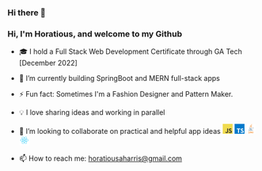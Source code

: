 ### Hi there 👋

<!--
**geekcoldhand/geekcoldhand** is a ✨ _special_ ✨ repository because its `README.md` (this file) appears on your GitHub profile.
--->

### Hi, I'm Horatious, and welcome to my Github

- 🎓 I hold a Full Stack Web Development Certificate through GA Tech [December 2022]
- 🌱 I’m currently building SpringBoot and MERN full-stack apps
- ⚡ Fun fact: Sometimes I'm a Fashion Designer and Pattern Maker. 
- 💡 I love sharing ideas and working in parallel
- 👯 I’m looking to collaborate on practical and helpful app ideas
<code><img height="20" alt="javascript" src="https://raw.githubusercontent.com/github/explore/80688e429a7d4ef2fca1e82350fe8e3517d3494d/topics/javascript/javascript.png"></code>
<code><img height="20" alt="typescript" src="https://raw.githubusercontent.com/github/explore/80688e429a7d4ef2fca1e82350fe8e3517d3494d/topics/typescript/typescript.png"></code>
<code><img height="20" alt="typescript" src="https://raw.githubusercontent.com/github/explore/80688e429a7d4ef2fca1e82350fe8e3517d3494d/topics/java/java.png"></code>
<code><img height="20" alt="react" src="https://raw.githubusercontent.com/github/explore/80688e429a7d4ef2fca1e82350fe8e3517d3494d/topics/react/react.png"></code>

- 📫 How to reach me: horatiousaharris@gmail.com
  


